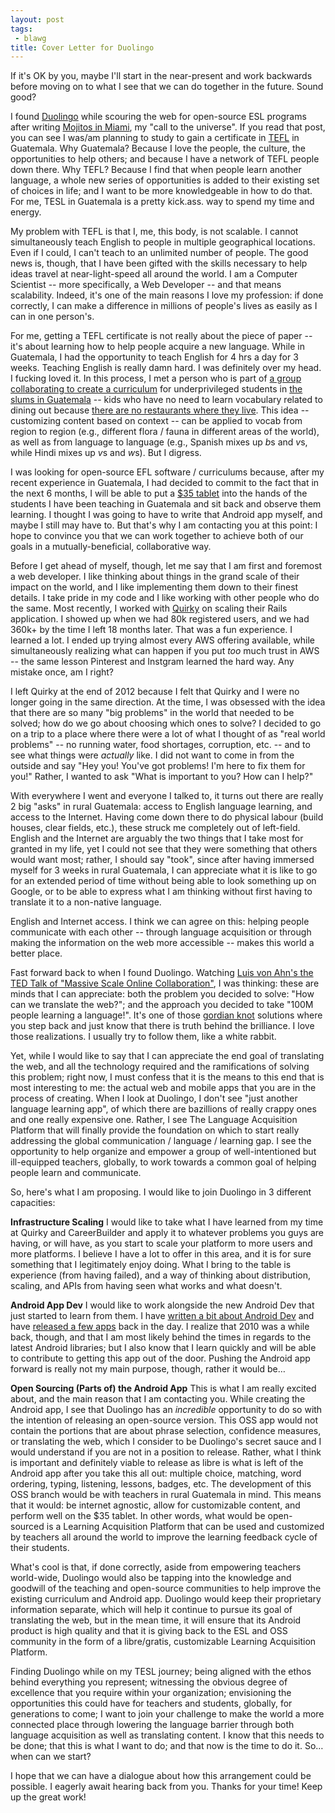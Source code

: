 ```yaml
---
layout: post
tags:
 - blawg
title: Cover Letter for Duolingo
---
```


If it's OK by you, maybe I'll start in the near-present and work backwards before moving on to what I see that we can do together in the future. Sound good?

I found [Duolingo](http://duolingo.com/) while scouring the web for open-source ESL programs after writing [Mojitos in Miami](http://blawg.konreu.com/2013/02/24/mojitos-in-miami/), my "call to the universe". If you read that post, you can see I was/am planning to study to gain a certificate in [TEFL](https://en.wikipedia.org/wiki/Teaching_English_as_a_foreign_language) in Guatemala. Why Guatemala? Because I love the people, the culture, the opportunities to help others; and because I have a network of TEFL people down there. Why TEFL? Because I find that when people learn another language, a whole new series of opportunities is added to their existing set of choices in life; and I want to be more knowledgeable in how to do that. For me, TESL in Guatemala is a pretty kick.ass. way to spend my time and energy.

My problem with TEFL is that I, me, this body, is not scalable. I cannot simultaneously teach English to people in multiple geographical locations. Even if I could, I can't teach to an unlimited number of people. The good news is, though, that I have been gifted with the skills necessary to help ideas travel at near-light-speed all around the world. I am a Computer Scientist -- more specifically, a Web Developer -- and that means scalability. Indeed, it's one of the main reasons I love my profession: if done correctly, I can make a difference in millions of people's lives as easily as I can in one person's.

For me, getting a TEFL certificate is not really about the piece of paper -- it's about learning how to help people acquire a new language. While in Guatemala, I had the opportunity to teach English for 4 hrs a day for 3 weeks. Teaching English is really damn hard. I was definitely over my head. I fucking loved it. In this process, I met a person who is part of [a group collaborating to create a curriculum](http://www.lasmanosdc.org/) for underprivileged students in [the slums in Guatemala](http://www.safepassage.org/) -- kids who have no need to learn vocabulary related to dining out because [there are no restaurants where they live](http://www.buenascosas.org/). This idea -- customizing content based on context -- can be applied to vocab from region to region (e.g., different flora / fauna in different areas of the world), as well as from language to language (e.g., Spanish mixes up *b*s and *v*s, while Hindi mixes up *v*s and *w*s). But I digress.

I was looking for open-source EFL software / curriculums because, after my recent experience in Guatemala, I had decided to commit to the fact that in the next 6 months, I will be able to put a [$35 tablet](https://en.wikipedia.org/wiki/Aakash_\(tablet\)) into the hands of the students I have been teaching in Guatemala and sit back and observe them learning. I thought I was going to have to write that Android app myself, and maybe I still may have to. But that's why I am contacting you at this point: I hope to convince you that we can work together to achieve both of our goals in a mutually-beneficial, collaborative way.

Before I get ahead of myself, though, let me say that I am first and foremost a web developer. I like thinking about things in the grand scale of their impact on the world, and I like implementing them down to their finest details. I take pride in my code and I like working with other people who do the same. Most recently, I worked with [Quirky](http://www.quirky.com) on scaling their Rails application. I showed up when we had 80k registered users, and we had 360k+ by the time I left 18 months later. That was a fun experience. I learned a lot. I ended up trying almost every AWS offering available, while simultaneously realizing what can happen if you put *too* much trust in AWS -- the same lesson Pinterest and Instgram learned the hard way. Any mistake once, am I right?

I left Quirky at the end of 2012 because I felt that Quirky and I were no longer going in the same direction. At the time, I was obsessed with the idea that there are so many "big problems" in the world that needed to be solved; how do we go about choosing which ones to solve? I decided to go on a trip to a place where there were a lot of what I thought of as "real world problems" -- no running water, food shortages, corruption, etc. -- and to see what things were *actually* like. I did not want to come in from the outside and say "Hey you! You've got problems! I'm here to fix them for you!" Rather, I wanted to ask "What is important to you? How can I help?"

With everywhere I went and everyone I talked to, it turns out there are really 2 big "asks" in rural Guatemala: access to English language learning, and access to the Internet. Having come down there to do physical labour (build houses, clear fields, etc.), these struck me completely out of left-field. English and the Internet are arguably the two things that I take most for granted in my life, yet I could not see that they were something that others would want most; rather, I should say "took", since after having immersed myself for 3 weeks in rural Guatemala, I can appreciate what it is like to go for an extended period of time without being able to look something up on Google, or to be able to express what I am thinking without first having to translate it to a non-native language.

English and Internet access. I think we can agree on this: helping people communicate with each other -- through language acquisition or through making the information on the web more accessible -- makes this world a better place.

Fast forward back to when I found Duolingo. Watching [Luis von Ahn's the TED Talk of "Massive Scale Online Collaboration"](http://www.ted.com/talks/luis_von_ahn_massive_scale_online_collaboration.html), I was thinking: these are minds that I can appreciate: both the problem you decided to solve: "How can we translate the web?"; and the approach you decided to take "100M people learning a language!". It's one of those [gordian knot](https://en.wikipedia.org/wiki/Gordian_Knot) solutions where you step back and just know that there is truth behind the brilliance. I love those realizations. I usually try to follow them, like a white rabbit.

Yet, while I would like to say that I can appreciate the end goal of translating the web, and all the technology required and the ramifications of solving this problem; right now, I must confess that it is the means to this end that is most interesting to me: the actual web and mobile apps that you are in the process of creating. When I look at Duolingo, I don't see "just another language learning app", of which there are bazillions of really crappy ones and one really expensive one. Rather, I see The Language Acquisition Platform that will finally provide the foundation on which to start really addressing the global communication / language / learning gap. I see the opportunity to help organize and empower a group of well-intentioned but ill-equipped teachers, globally, to work towards a common goal of helping people learn and communicate.

So, here's what I am proposing. I would like to join Duolingo in 3 different capacities:

**Infrastructure Scaling**
I would like to take what I have learned from my time at Quirky and CareerBuilder and apply it to whatever problems you guys are having, or will have, as you start to scale your platform to more users and more platforms. I believe I have a lot to offer in this area, and it is for sure something that I legitimately enjoy doing. What I bring to the table is experience (from having failed), and a way of thinking about distribution, scaling, and APIs from having seen what works and what doesn't.

**Android App Dev**
I would like to work alongside the new Android Dev that just started to learn from them. I have [written a bit about Android Dev](http://android.konreu.com/) and have [released a few apps](https://play.google.com/store/search?q=konreu) back in the day. I realize that 2010 was a while back, though, and that I am most likely behind the times in regards to the latest Android libraries; but I also know that I learn quickly and will be able to contribute to getting this app out of the door. Pushing the Android app forward is really not my main purpose, though, rather it would be…

**Open Sourcing (Parts of) the Android App**
This is what I am really excited about, and the main reason that I am contacting you. While creating the Android app, I see that Duolingo has an *incredible* opportunity to do so with the intention of releasing an open-source version. This OSS app would not contain the portions that are about phrase selection, confidence measures, or translating the web, which I consider to be Duolingo's secret sauce and I would understand if you are not in a position to release. Rather, what I think is important and definitely viable to release as libre is what is left of the Android app after you take this all out: multiple choice, matching, word ordering, typing, listening, lessons, badges, etc. The development of this OSS branch would be with teachers in rural Guatemala in mind. This means that it would: be internet agnostic, allow for customizable content, and perform well on the $35 tablet. In other words, what would be open-sourced is a Learning Acquisition Platform that can be used and customized by  teachers all around the world to improve the learning feedback cycle of their students.

What's cool is that, if done correctly, aside from empowering teachers world-wide, Duolingo would also be tapping into the knowledge and goodwill of the teaching and open-source communities to help improve the existing curriculum and Android app. Duolingo would keep their proprietary information separate, which will help it continue to pursue its goal of translating the web, but in the mean time, it will ensure that its Android product is high quality and that it is giving back to the ESL and OSS community in the form of a libre/gratis, customizable Learning Acquisition Platform.

Finding Duolingo while on my TESL journey; being aligned with the ethos behind everything you represent; witnessing the obvious degree of excellence that you require within your organization; envisioning the opportunities this could have for teachers and students, globally, for generations to come; I want to join your challenge to make the world a more connected place through lowering the language barrier through both language acquisition as well as translating content. I know that this needs to be done; that this is what I want to do; and that now is the time to do it. So… when can we start?

I hope that we can have a dialogue about how this arrangement could be possible. I eagerly await hearing back from you. Thanks for your time! Keep up the great work!








